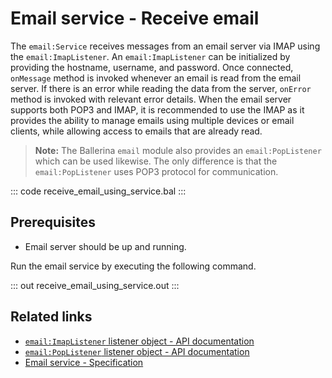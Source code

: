 # Email service - Receive email

The `email:Service` receives messages from an email server via IMAP using the `email:ImapListener`. An `email:ImapListener` can be initialized by providing the hostname, username, and password. Once connected, `onMessage` method is invoked whenever an email is read from the email server. If there is an error while reading the data from the server, `onError` method is invoked with relevant error details. When the email server supports both POP3 and IMAP, it is recommended to use the IMAP as it provides the ability to manage emails using multiple devices or email clients, while allowing access to emails that are already read. 

>**Note:** The Ballerina `email` module also provides an `email:PopListener` which can be used likewise. The only difference is that the `email:PopListener` uses POP3 protocol for communication. 

::: code receive_email_using_service.bal :::

## Prerequisites
- Email server should be up and running.

Run the email service by executing the following command.

::: out receive_email_using_service.out :::

## Related links
- [`email:ImapListener` listener object - API documentation](https://lib.ballerina.io/ballerina/email/latest/classes/ImapListener)
- [`email:PopListener` listener object - API documentation](https://lib.ballerina.io/ballerina/email/latest/classes/PopListener)
- [Email service - Specification](https://ballerina.io/spec/email/#4-service)
